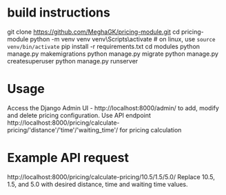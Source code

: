 # build instructions

git clone https://github.com/MeghaGK/pricing-module.git
cd pricing-module
python -m venv venv
venv\Scripts\activate # on linux, use `source venv/bin/activate`
pip install -r requirements.txt
cd modules
python manage.py makemigrations
python manage.py migrate
python manage.py createsuperuser
python manage.py runserver

# Usage

Access the Django Admin UI - http://localhost:8000/admin/ to add, modify and delete pricing configuration.
Use API endpoint http://localhost:8000/pricing/calculate-pricing/'distance'/'time'/'waiting_time'/ for pricing calculation

# Example API request

http://localhost:8000/pricing/calculate-pricing/10.5/1.5/5.0/
Replace 10.5, 1.5, and 5.0 with desired distance, time and waiting time values.
